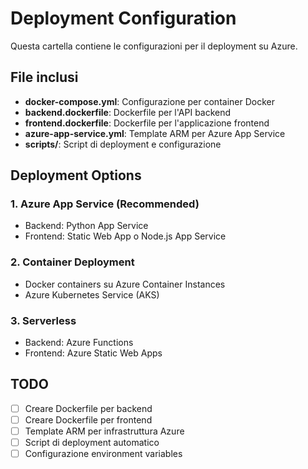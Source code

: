 # Deployment Configuration

Questa cartella contiene le configurazioni per il deployment su Azure.

## File inclusi

- **docker-compose.yml**: Configurazione per container Docker
- **backend.dockerfile**: Dockerfile per l'API backend
- **frontend.dockerfile**: Dockerfile per l'applicazione frontend
- **azure-app-service.yml**: Template ARM per Azure App Service
- **scripts/**: Script di deployment e configurazione

## Deployment Options

### 1. Azure App Service (Recommended)
- Backend: Python App Service
- Frontend: Static Web App o Node.js App Service

### 2. Container Deployment
- Docker containers su Azure Container Instances
- Azure Kubernetes Service (AKS)

### 3. Serverless
- Backend: Azure Functions
- Frontend: Azure Static Web Apps

## TODO

- [ ] Creare Dockerfile per backend
- [ ] Creare Dockerfile per frontend  
- [ ] Template ARM per infrastruttura Azure
- [ ] Script di deployment automatico
- [ ] Configurazione environment variables
